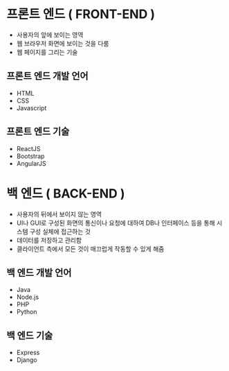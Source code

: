 # 프론트 엔드 ( FRONT-END )
- 사용자의 앞에 보이는 영역
- 웹 브라우저 화면에 보이는 것을 다룸
- 웹 페이지를 그리는 기술

## 프론트 엔드 개발 언어
- HTML
- CSS
- Javascript
## 프론트 엔드 기술
- ReactJS
- Bootstrap
- AngularJS
# 백 엔드 ( BACK-END )
- 사용자의 뒤에서 보이지 않는 영역
-  UI나 GUI로 구성된 화면의 통신이나 요청에 대하여 DB나 인터페이스 등을 통해 시스템 구성 실체에 접근하는 것
-  데이터를 저장하고 관리함
-  클라이언트 측에서 모든 것이 매끄럽게 작동할 수 있게 해줌
## 백 엔드 개발 언어
- Java
- Node.js
- PHP
- Python
## 백 엔드 기술
- Express
- Django


